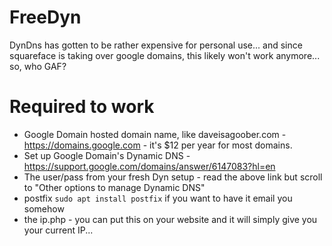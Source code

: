 # FreeDyn
DynDns has gotten to be rather expensive for personal use... and since squareface is taking over google domains, this likely won't work anymore... so, who GAF?

# Required to work
- Google Domain hosted domain name, like daveisagoober.com - https://domains.google.com - it's $12 per year for most domains.
- Set up Google Domain's Dynamic DNS - https://support.google.com/domains/answer/6147083?hl=en
- The user/pass from your fresh Dyn setup - read the above link but scroll to "Other options to manage Dynamic DNS"
- postfix ```sudo apt install postfix``` if you want to have it email you somehow
- the ip.php - you can put this on your website and it will simply give you your current IP...
